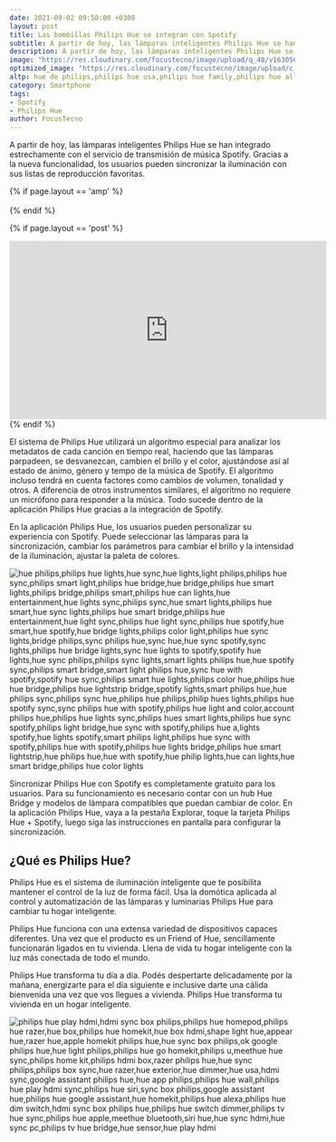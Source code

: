 ```yaml
---
date: 2021-09-02 09:50:00 +0300
layout: post
title: Las bombillas Philips Hue se integran con Spotify
subtitle: A partir de hoy, las lámparas inteligentes Philips Hue se han integrado estrechamente con el servicio de transmisión de música Spotify. 
description: A partir de hoy, las lámparas inteligentes Philips Hue se han integrado estrechamente con el servicio de transmisión de música Spotify. 
image: "https://res.cloudinary.com/focustecno/image/upload/q_48/v1630565697/las-bombillas-philips-hue-se-integran-con-spotify-focustecno.png"
optimized_image: "https://res.cloudinary.com/focustecno/image/upload/c_scale,q_48,w_475/v1630565697/las-bombillas-philips-hue-se-integran-con-spotify-focustecno.png"
altp: hue de philips,philips hue usa,philips hue family,philips hue all products,philips hue entertainment,philips hue official website,meet philips hue,hue lighstrip,philips hu3,sync box philips hue,philips hue site,hdmi philips hue,philips hue box sync,philips hue sync play,philips hdmi hue,philips hue hdmi,hdmi sync philips hue,philips hue box hdmi,philips hue box tv,philips hue l,hue meet,play hdmi sync box philips hue,hdmi hue,hue tv box,philips hdmi sync,philips sync box hdmi,philips hue sync box hdmi,philips dim switch,hue sync hdmi box,philips hue line,hue hdmi,philips huew,hue philips sync box,philips appear,syncbox hue,philips hue bridge,philips hue dim,sync box hdmi,hue box sync,hue appear,philips hue sync hdmi,philips sensor,hue dim switch,philips hue lighstrip,philips he,philips hue box,philips hue play hdmi sync box,hdmi box philips hue,homepod philips hue,hdmi sync hue
category: Smartphone
tags:
- Spotify
- Philips Hue
author: FocusTecno
---
```

A partir de hoy, las lámparas inteligentes Philips Hue se han integrado estrechamente con el servicio de transmisión de música Spotify. Gracias a la nueva funcionalidad, los usuarios pueden sincronizar la iluminación con sus listas de reproducción favoritas.

{% if page.layout == 'amp' %}
<br/>
<amp-youtube
	width="480"
	height="270"
	layout="responsive"
	data-videoid="_sSh5ui-0kI">
</amp-youtube>
<br/>
{% endif %}

{% if page.layout == 'post' %}
<iframe width="560" height="315" src="https://www.youtube.com/embed/_sSh5ui-0kI" title="YouTube video player" frameborder="0" allow="accelerometer; autoplay; clipboard-write; encrypted-media; gyroscope; picture-in-picture" allowfullscreen></iframe>
{% endif %}

El sistema de Philips Hue utilizará un algoritmo especial para analizar los metadatos de cada canción en tiempo real, haciendo que las lámparas parpadeen, se desvanezcan, cambien el brillo y el color, ajustándose así al estado de ánimo, género y tempo de la música de Spotify. El algoritmo incluso tendrá en cuenta factores como cambios de volumen, tonalidad y otros. A diferencia de otros instrumentos similares, el algoritmo no requiere un micrófono para responder a la música. Todo sucede dentro de la aplicación Philips Hue gracias a la integración de Spotify.

En la aplicación Philips Hue, los usuarios pueden personalizar su experiencia con Spotify. Puede seleccionar las lámparas para la sincronización, cambiar los parámetros para cambiar el brillo y la intensidad de la iluminación, ajustar la paleta de colores.

![hue philips,philips hue lights,hue sync,hue lights,light philips,philips hue sync,philips smart light,philips hue bridge,hue bridge,philips hue smart lights,philips bridge,philips smart,philips hue can lights,hue entertainment,hue lights sync,philips sync,hue smart lights,philips hue smart,hue sync lights,philips hue smart bridge,philips hue entertainment,hue light sync,philips hue light sync,philips hue spotify,hue smart,hue spotify,hue bridge lights,philips color light,philips hue sync lights,bridge philips,sync philips hue,sync hue,hue sync spotify,sync lights,philips hue bridge lights,sync hue lights to spotify,spotify hue lights,hue sync philips,philips sync lights,smart lights philips hue,hue spotify sync,philips smart bridge,smart light philips hue,sync hue with spotify,spotify hue sync,philips smart hue lights,philips color hue,philips hue hue bridge,philips hue lightstrip bridge,spotify lights,smart philips hue,hue philips sync,philips sync hue,philips hue philips,philip hues lights,philips hue spotify sync,sync philips hue with spotify,philips hue light and color,account philips hue,philips hue lights sync,philips hues smart lights,philips hue sync spotify,philips light bridge,hue sync with spotify,philips hue a,lights spotify,hue lights spotify,smart philips light,philips hue sync with spotify,philips hue with spotify,philips hue lights bridge,philips hue smart lightstrip,hue philips hue,hue with spotify,hue philip lights,hue can lights,hue smart bridge,philips hue color lights](https://res.cloudinary.com/focustecno/image/upload/c_scale,q_53,w_664/v1630565365/las-bombillas-philips-hue-se-integran-con-spotify.png)

Sincronizar Philips Hue con Spotify es completamente gratuito para los usuarios. Para su funcionamiento es necesario contar con un hub Hue Bridge y modelos de lámpara compatibles que puedan cambiar de color. En la aplicación Philips Hue, vaya a la pestaña Explorar, toque la tarjeta Philips Hue + Spotify, luego siga las instrucciones en pantalla para configurar la sincronización.

## ¿Qué es Philips Hue?

Philips Hue es el sistema de iluminación inteligente que te posibilita mantener el control de la luz de forma fácil. Usa la domótica aplicada al control y automatización de las lámparas y luminarias Philips Hue para cambiar tu hogar inteligente.

Philips Hue funciona con una extensa variedad de dispositivos capaces diferentes. Una vez que el producto es un Friend of Hue, sencillamente funcionarán ligados en tu vivienda. Llena de vida tu hogar inteligente con la luz más conectada de todo el mundo.

Philips Hue transforma tu día a día. Podés despertarte delicadamente por la mañana, energizarte para el día siguiente e inclusive darte una cálida bienvenida una vez que vos llegues a vivienda. Philips Hue transforma tu vivienda en un hogar inteligente. 

![philips hue play hdmi,hdmi sync box philips,philips hue homepod,philips hue razer,hue box,philips hue homekit,hue box hdmi,shape light hue,appear hue,razer hue,apple homekit philips hue,hue sync box philips,ok google philips hue,hue light philips,philips hue go homekit,philips u,meethue hue sync,philips home kit,philips hdmi box,razer philips hue,hue sync philips,philips box sync,hue razer,hue exterior,hue dimmer,hue usa,hdmi sync,google assistant philips hue,hue app philips,philips hue wall,philips hue play hdmi sync,philips hue siri,sync box philips,google assistant hue,philips hue google assistant,hue homekit,philips hue alexa,philips hue dim switch,hdmi sync box philips hue,philips hue switch dimmer,philips tv hue sync,philips hue apple,meethue bluetooth,siri hue,hue sync hdmi,hue sync pc,philips tv hue bridge,hue sensor,hue play hdmi](https://res.cloudinary.com/focustecno/image/upload/c_scale,w_739/v1631791795/que-es-philips-hue-focus-tecno-com.jpg)





